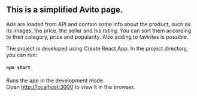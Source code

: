 ## This is a simplified Avito page.

Ads are loaded from API and contain some info about the product, such as its images, the price, the seller and his rating. You can sort them according to their category, price and popularity. Also adding to favirites is possible. 

The project is developed using Create React App.
In the project directory, you can run:

#### `npm start`

Runs the app in the development mode.<br>
Open [http://localhost:3000](http://localhost:3000) to view it in the browser.
